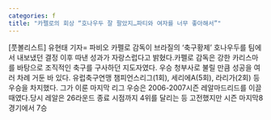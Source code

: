 ```yaml
---
categories: f
title: "카펠로의 회상 “호나우두 잘 팔았지…파티와 여자를 너무 좋아해서”"
---
```

[풋볼리스트] 유현태 기자= 파비오 카펠로 감독이 브라질의 ‘축구황제’ 호나우두를 팀에서 내보냈던 결정 이후 따낸 성과가 자랑스럽다고 밝혔다.카펠로 감독은 강한 카리스마를 바탕으로 조직적인 축구를 구사하던 지도자였다. 우승 청부사로 불릴 만큼 성공을 여러 차례 거둔 바 있다. 유럽축구연맹 챔피언스리그(1회), 세리에A(5회), 라리가(2회) 등 우승을 차지했다. 그가 이룬 마지막 리그 우승은 2006-2007시즌 레알마드리드를 이끌 때였다.당시 레알은 26라운드 종료 시점까지 4위를 달리는 등 고전했지만 시즌 마지막8경기에서 7승